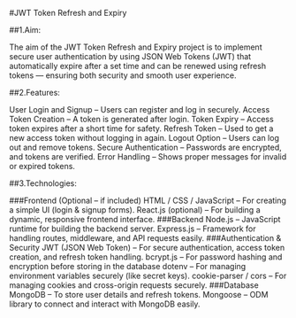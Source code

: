 
#JWT Token Refresh and Expiry


##1.Aim:


   The aim of the JWT Token Refresh and Expiry project is to implement secure user authentication by using JSON Web Tokens (JWT) that automatically expire after a set time and can be renewed using refresh tokens — ensuring both security and smooth user experience.

   
##2.Features:


   User Login and Signup – Users can register and log in securely.
   Access Token Creation – A token is generated after login.
   Token Expiry – Access token expires after a short time for safety.
   Refresh Token – Used to get a new access token without logging in again.
   Logout Option – Users can log out and remove tokens.
   Secure Authentication – Passwords are encrypted, and tokens are verified.
   Error Handling – Shows proper messages for invalid or expired tokens.

   
##3.Technologies:


   ###Frontend (Optional – if included)
     HTML / CSS / JavaScript – For creating a simple UI (login & signup forms).
     React.js (optional) – For building a dynamic, responsive frontend interface.
  ###Backend
     Node.js – JavaScript runtime for building the backend server.
     Express.js – Framework for handling routes, middleware, and API requests easily.
  ###Authentication & Security
     JWT (JSON Web Token) – For secure authentication, access token creation, and refresh token handling.
     bcrypt.js – For password hashing and encryption before storing in the database
     dotenv – For managing environment variables securely (like secret keys).
     cookie-parser / cors – For managing cookies and cross-origin requests securely.
  ###Database
     MongoDB – To store user details and refresh tokens.
     Mongoose – ODM library to connect and interact with MongoDB easily.
     

